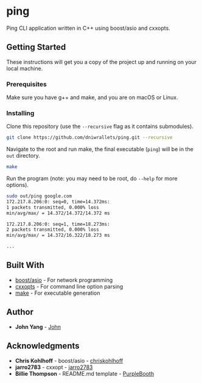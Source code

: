 # ping

Ping CLI application written in C++ using boost/asio and cxxopts.

## Getting Started

These instructions will get you a copy of the project up and running on your local machine.

### Prerequisites

Make sure you have g++ and make, and you are on macOS or Linux.

### Installing

Clone this repository (use the `--recursive` flag as it contains submodules).

```bash
git clone https://github.com/dniwrallets/ping.git --recursive
```

Navigate to the root and run make, the final executable (`ping`) will be in the `out` directory.

```bash
make
```

Run the program (note: you may need to be root, do `--help` for more options).

```bash
sudo out/ping google.com
172.217.8.206:0: seq=0, time=14.372ms:
1 packets transmitted, 0.000% loss
min/avg/max/ = 14.372/14.372/14.372 ms

172.217.8.206:0: seq=1, time=18.273ms:
2 packets transmitted, 0.000% loss
min/avg/max/ = 14.372/16.322/18.273 ms

...
```

## Built With

- [boost/asio](https://think-async.com/Asio/) - For network programming
- [cxxopts](https://github.com/jarro2783/cxxopts) - For command line option parsing
- [make](https://www.gnu.org/software/make/) - For executable generation

## Author

- **John Yang** - [John](https://github.com/dniwrallets)

## Acknowledgments

- **Chris Kohlhoff** - boost/asio - [chriskohlhoff](https://github.com/chriskohlhoff)
- **jarro2783** - cxxopt - [jarro2783](https://github.com/jarro2783)
- **Billie Thompson** - README.md template - [PurpleBooth](https://github.com/PurpleBooth)
